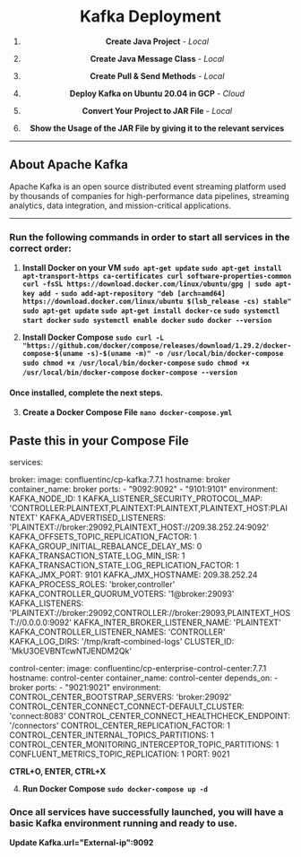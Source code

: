 <div align="center">

# Kafka Deployment

1. **Create Java Project** - *Local*
   
2. **Create Java Message Class** - *Local*

3. **Create Pull & Send Methods** - *Local*

4. **Deploy Kafka on Ubuntu 20.04 in GCP** - *Cloud*

5. **Convert Your Project to JAR File** - *Local*

6. **Show the Usage of the JAR File by giving it to the relevant services**

</div>

---

## About Apache Kafka

Apache Kafka is an open source distributed event streaming platform used by thousands of companies for high-performance data pipelines, streaming analytics, data integration, and mission-critical applications.

---

### Run the following commands in order to start all services in the correct order:


1. **Install Docker on your VM**
**```sudo apt-get update```**
**```sudo apt-get install apt-transport-https ca-certificates curl software-properties-common```**
**```curl -fsSL https://download.docker.com/linux/ubuntu/gpg | sudo apt-key add -```**
**```sudo add-apt-repository "deb [arch=amd64] https://download.docker.com/linux/ubuntu $(lsb_release -cs) stable"```**
**```sudo apt-get update```**
**```sudo apt-get install docker-ce```**
**```sudo systemctl start docker```**
**```sudo systemctl enable docker```**
**```sudo docker --version```**


2. **Install Docker Compose**
**```sudo curl -L "https://github.com/docker/compose/releases/download/1.29.2/docker-compose-$(uname -s)-$(uname -m)" -o /usr/local/bin/docker-compose```**
**```sudo chmod +x /usr/local/bin/docker-compose```**
**```sudo chmod +x /usr/local/bin/docker-compose```**
**```docker-compose --version```**

#### Once installed, complete the next steps.

3. **Create a Docker Compose File**
**```nano docker-compose.yml```**

**Paste this in your Compose File**
---
services:

  broker:
    image: confluentinc/cp-kafka:7.7.1
    hostname: broker
    container_name: broker
    ports:
      - "9092:9092"
      - "9101:9101"
    environment:
      KAFKA_NODE_ID: 1
      KAFKA_LISTENER_SECURITY_PROTOCOL_MAP: 'CONTROLLER:PLAINTEXT,PLAINTEXT:PLAINTEXT,PLAINTEXT_HOST:PLAINTEXT'
      KAFKA_ADVERTISED_LISTENERS: 'PLAINTEXT://broker:29092,PLAINTEXT_HOST://209.38.252.24:9092'
      KAFKA_OFFSETS_TOPIC_REPLICATION_FACTOR: 1
      KAFKA_GROUP_INITIAL_REBALANCE_DELAY_MS: 0
      KAFKA_TRANSACTION_STATE_LOG_MIN_ISR: 1
      KAFKA_TRANSACTION_STATE_LOG_REPLICATION_FACTOR: 1
      KAFKA_JMX_PORT: 9101
      KAFKA_JMX_HOSTNAME: 209.38.252.24
      KAFKA_PROCESS_ROLES: 'broker,controller'
      KAFKA_CONTROLLER_QUORUM_VOTERS: '1@broker:29093'
      KAFKA_LISTENERS: 'PLAINTEXT://broker:29092,CONTROLLER://broker:29093,PLAINTEXT_HOST://0.0.0.0:9092'
      KAFKA_INTER_BROKER_LISTENER_NAME: 'PLAINTEXT'
      KAFKA_CONTROLLER_LISTENER_NAMES: 'CONTROLLER'
      KAFKA_LOG_DIRS: '/tmp/kraft-combined-logs'
      CLUSTER_ID: 'MkU3OEVBNTcwNTJENDM2Qk'

  control-center:
    image: confluentinc/cp-enterprise-control-center:7.7.1
    hostname: control-center
    container_name: control-center
    depends_on:
      - broker
    ports:
      - "9021:9021"
    environment:
      CONTROL_CENTER_BOOTSTRAP_SERVERS: 'broker:29092'
      CONTROL_CENTER_CONNECT_CONNECT-DEFAULT_CLUSTER: 'connect:8083'
      CONTROL_CENTER_CONNECT_HEALTHCHECK_ENDPOINT: '/connectors'
      CONTROL_CENTER_REPLICATION_FACTOR: 1
      CONTROL_CENTER_INTERNAL_TOPICS_PARTITIONS: 1
      CONTROL_CENTER_MONITORING_INTERCEPTOR_TOPIC_PARTITIONS: 1
      CONFLUENT_METRICS_TOPIC_REPLICATION: 1
      PORT: 9021

**CTRL+O, ENTER, CTRL+X**

4. **Run Docker Compose**
**```sudo docker-compose up -d```**

### Once all services have successfully launched, you will have a basic Kafka environment running and ready to use. 
**Update Kafka.url="External-ip":9092**

